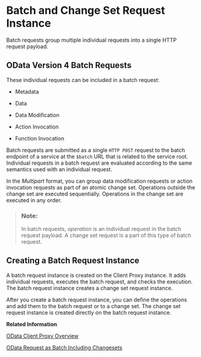 <!-- loiob958c17a762c437b98f9b7ac650d6f92 -->

# Batch and Change Set Request Instance

Batch requests group multiple individual requests into a single HTTP request payload.



<a name="loiob958c17a762c437b98f9b7ac650d6f92__section_q3s_z52_rsb"/>

## OData Version 4 Batch Requests

These individual requests can be included in a batch request:

-   Metadata

-   Data

-   Data Modification

-   Action Invocation

-   Function Invocation


Batch requests are submitted as a single `HTTP POST` request to the batch endpoint of a service at the `$batch` URL that is related to the service root. Individual requests in a batch request are evaluated according to the same semantics used with an individual request.

In the *Multipart* format, you can group data modification requests or action invocation requests as part of an atomic change set. Operations outside the change set are executed sequentially. Operations in the change set are executed in any order.

> ### Note:  
> In batch requests, *operation* is an individual request in the batch request payload. A change set request is a part of this type of batch request.



<a name="loiob958c17a762c437b98f9b7ac650d6f92__section_uxd_5y2_rsb"/>

## Creating a Batch Request Instance

A batch request instance is created on the Client Proxy instance. It adds individual requests, executes the batch request, and checks the execution. The batch request instance creates a change set request instance.

After you create a batch request instance, you can define the operations and add them to the batch request or to a change set. The change set request instance is created directly on the batch request instance.

**Related Information**  


[OData Client Proxy Overview](odata-client-proxy-overview-2ad7bcc.md "Get an overview of some of the most common OData Client Proxy tasks.")

[OData Request as Batch Including Changesets](odata-request-as-batch-including-changesets-fc10253.md "Create an $batch request, including changesets in the Client Proxy instance.")

